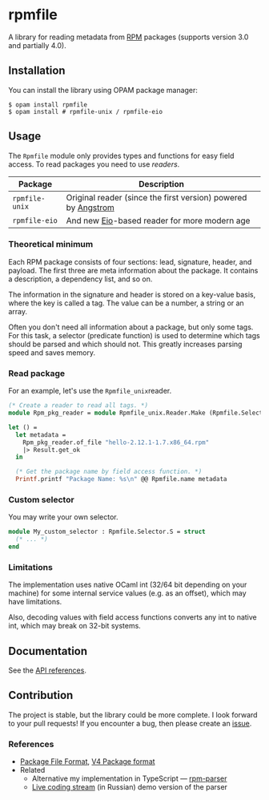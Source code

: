 # rpmfile

A library for reading metadata from [RPM] packages (supports version 3.0 and partially 4.0).

## Installation

You can install the library using OPAM package manager:

```console
$ opam install rpmfile 
$ opam install # rpmfile-unix / rpmfile-eio
```

## Usage

The `Rpmfile` module only provides types and functions for easy field access. To read packages you need to use _readers_.

| Package        | Description                                                     |
| -------------- | --------------------------------------------------------------- |
| `rpmfile-unix` | Original reader (since the first version) powered by [Angstrom] |
| `rpmfile-eio`  | And new [Eio]-based reader for more modern age                  |

### Theoretical minimum

Each RPM package consists of four sections: lead, signature, header, and payload. The first three are meta information about the package. It contains a description, a dependency list, and so on.

The information in the signature and header is stored on a key-value basis, where the key is called a tag. The value can be a number, a string or an array.

Often you don't need all information about a package, but only some tags. For this task, a selector (predicate function) is used to determine which tags should be parsed and which should not. This greatly increases parsing speed and saves memory.

### Read package

For an example, let's use the `Rpmfile_unix`reader.

```ocaml
(* Create a reader to read all tags. *)
module Rpm_pkg_reader = module Rpmfile_unix.Reader.Make (Rpmfile.Selector.All)

let () =
  let metadata =
    Rpm_pkg_reader.of_file "hello-2.12.1-1.7.x86_64.rpm"
    |> Result.get_ok
  in

  (* Get the package name by field access function. *)
  Printf.printf "Package Name: %s\n" @@ Rpmfile.name metadata
```

### Custom selector

You may write your own selector.

```ocaml
module My_custom_selector : Rpmfile.Selector.S = struct
  (* ... *)
end
```

### Limitations

The implementation uses native OCaml int (32/64 bit depending on your machine) for some internal service values (e.g. as an offset), which may have limitations.

Also, decoding values with field access functions converts any int to native int, which may break on 32-bit systems.

## Documentation

See the [API references](https://ocaml.org/p/rpmfile/latest/doc/index.html).

## Contribution

The project is stable, but the library could be more complete. I look forward to your pull requests!
If you encounter a bug, then please create an [issue](https://github.com/dx3mod/rpmfile/issues).

### References

- [Package File Format](https://refspecs.linuxbase.org/LSB_4.1.0/LSB-Core-generic/LSB-Core-generic/pkgformat.html), [V4 Package format](https://rpm-software-management.github.io/rpm/manual/format_v4.html)
- Related
  - Alternative my implementation in TypeScript &mdash; [rpm-parser](https://github.com/dx3mod/rpm-parser)
  - [Live coding stream](https://youtu.be/tsI-ZypQ9O0?si=Oghi1yv-2BRkUb7r) (in Russian) demo version of the parser

[RPM]: https://en.wikipedia.org/wiki/RPM_Package_Manager
[Angstrom]: https://github.com/inhabitedtype/angstrom
[Eio]: https://github.com/ocaml-multicore/eio
